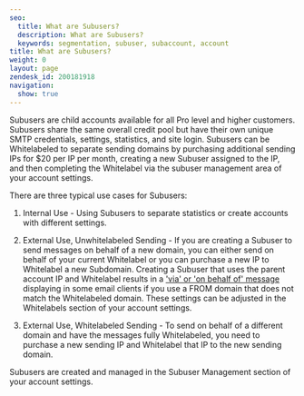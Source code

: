 ```yaml
---
seo:
  title: What are Subusers?
  description: What are Subusers?
  keywords: segmentation, subuser, subaccount, account
title: What are Subusers?
weight: 0
layout: page
zendesk_id: 200181918
navigation:
  show: true
---
```


Subusers are child accounts available for all Pro level and higher customers. Subusers share the same overall credit pool but have their own unique SMTP credentials, settings, statistics, and site login. Subusers can be Whitelabeled to separate sending domains by purchasing additional sending IPs for $20 per IP per month, creating a new Subuser assigned to the IP, and then completing the Whitelabel via the subuser management area of your account settings.

There are three typical use cases for Subusers:

1. Internal Use - Using Subusers to separate statistics or create accounts with different settings. 

2. External Use, Unwhitelabeled Sending - If you are creating a Subuser to send messages on behalf of a new domain, you can either send on behalf of your current Whitelabel or you can purchase a new IP to Whitelabel a new Subdomain. Creating a Subuser that uses the parent account IP and Whitelabel results in a  ['via' or 'on behalf of' message]({{root_url}}/Classroom/Troubleshooting/Authentication/my_emails_are_displaying_as_on_behalf_of_or_via_in_some_mail_clients.html) displaying in some email clients if you use a FROM domain that does not match the Whitelabeled domain. These settings can be adjusted in the Whitelabels section of your account settings.

3. External Use, Whitelabeled Sending - To send on behalf of a different domain and have the messages fully Whitelabeled, you need to purchase a new sending IP and Whitelabel that IP to the new sending domain.

Subusers are created and managed in the Subuser Management section of your account settings.
